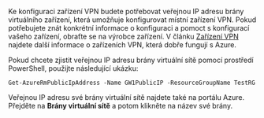 
Ke konfiguraci zařízení VPN budete potřebovat veřejnou IP adresu brány virtuálního zařízení, která umožňuje konfigurovat místní zařízení VPN. Pokud potřebujete znát konkrétní informace o konfiguraci a pomoct s konfigurací vašeho zařízení, obraťte se na výrobce zařízení. V článku [Zařízení VPN](../articles/vpn-gateway/vpn-gateway-about-vpn-devices.md) najdete další informace o zařízeních VPN, která dobře fungují s Azure.

Pokud chcete zjistit veřejnou IP adresu brány virtuální sítě pomocí prostředí PowerShell, použijte následující ukázku:

    Get-AzureRmPublicIpAddress -Name GW1PublicIP -ResourceGroupName TestRG

Veřejnou IP adresu své brány virtuální sítě najdete také na portálu Azure. Přejděte na **Brány virtuální sítě** a potom klikněte na název své brány.

<!--HONumber=Sep16_HO3-->



